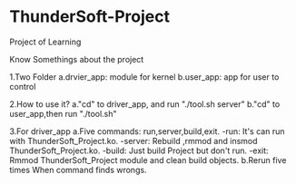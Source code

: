 # ThunderSoft-Project
Project  of Learning

Know Somethings about the project 

1.Two Folder
  a.drvier_app: module for kernel
  b.user_app: app for user to control

2.How to use it?
  a."cd" to driver_app, and run "./tool.sh server"
  b."cd" to user_app,then run "./tool.sh" 

3.For driver_app
  a.Five commands: run,server,build,exit.
    -run: It's can run with ThunderSoft_Project.ko.
    -server: Rebuild ,rmmod and insmod ThunderSoft_Project.ko.
    -build: Just build Project but don't run.
    -exit: Rmmod ThunderSoft_Project module and clean build objects.
  b.Rerun five times When command finds wrongs.
